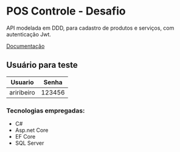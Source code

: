 # POS Controle - Desafio

API modelada em DDD, para cadastro de produtos e serviços, com autenticação Jwt.

[Documentação](https://poscontrole-webapi.azurewebsites.net/swagger/index.html)

## Usuário para teste
| Usuario    | Senha  |
|------------|--------|
| ariribeiro | 123456 |

### Tecnologias empregadas:

- C#
- Asp.net Core
- EF Core
- SQL Server
